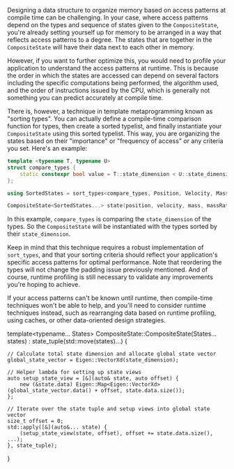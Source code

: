 Designing a data structure to organize memory based on access patterns at compile time can be challenging. In your case, where access patterns depend on the types and sequence of states given to the `CompositeState`, you're already setting yourself up for memory to be arranged in a way that reflects access patterns to a degree. The states that are together in the `CompositeState` will have their data next to each other in memory.

However, if you want to further optimize this, you would need to profile your application to understand the access patterns at runtime. This is because the order in which the states are accessed can depend on several factors including the specific computations being performed, the algorithm used, and the order of instructions issued by the CPU, which is generally not something you can predict accurately at compile time.

There is, however, a technique in template metaprogramming known as "sorting types". You can actually define a compile-time comparison function for types, then create a sorted typelist, and finally instantiate your `CompositeState` using this sorted typelist. This way, you are organizing the states based on their "importance" or "frequency of access" or any criteria you set. Here's an example:

```cpp
template <typename T, typename U>
struct compare_types {
    static constexpr bool value = T::state_dimension < U::state_dimension;
};

using SortedStates = sort_types<compare_types, Position, Velocity, Mass, MassRate>::type;

CompositeState<SortedStates...> state(position, velocity, mass, massRate);
```

In this example, `compare_types` is comparing the `state_dimension` of the types. So the `CompositeState` will be instantiated with the types sorted by their `state_dimension`.

Keep in mind that this technique requires a robust implementation of `sort_types`, and that your sorting criteria should reflect your application's specific access patterns for optimal performance. Note that reordering the types will not change the padding issue previously mentioned. And of course, runtime profiling is still necessary to validate any improvements you're hoping to achieve.

If your access patterns can't be known until runtime, then compile-time techniques won't be able to help, and you'll need to consider runtime techniques instead, such as rearranging data based on runtime profiling, using caches, or other data-oriented design strategies.



template<typename... States>
CompositeState::CompositeState(States... states)
: state_tuple(std::move(states)...) {

    // Calculate total state dimension and allocate global state vector
    global_state_vector = Eigen::VectorXd(state_dimension);

    // Helper lambda for setting up state views
    auto setup_state_view = [&](auto& state, auto offset) {
        new (&state.data) Eigen::Map<Eigen::VectorXd>(global_state_vector.data() + offset, state.data.size());
    };

    // Iterate over the state tuple and setup views into global state vector
    size_t offset = 0;
    std::apply([&](auto&... state) {
        (setup_state_view(state, offset), offset += state.data.size(), ...);
    }, state_tuple);
}
